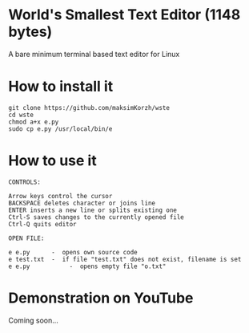 # World's Smallest Text Editor (1148 bytes)
A bare minimum terminal based text editor for Linux

# How to install it
    git clone https://github.com/maksimKorzh/wste
    cd wste
    chmod a+x e.py
    sudo cp e.py /usr/local/bin/e

# How to use it
    CONTROLS:

    Arrow keys control the cursor
    BACKSPACE deletes character or joins line
    ENTER inserts a new line or splits existing one
    Ctrl-S saves changes to the currently opened file
    Ctrl-Q quits editor

    OPEN FILE:

    e e.py      -  opens own source code
    e test.txt  -  if file "test.txt" does not exist, filename is set
    e e.py           -  opens empty file "o.txt"

# Demonstration on YouTube
Coming soon...
